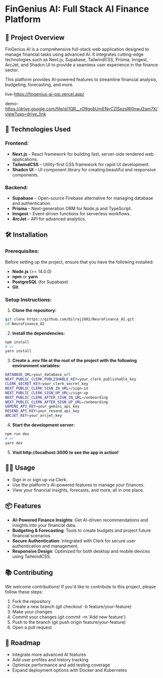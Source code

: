 
# FinGenius AI: Full Stack AI Finance Platform

## 📜 Project Overview
FinGenius AI is a comprehensive full-stack web application designed to manage financial tasks using advanced AI. It integrates cutting-edge technologies such as Next.js, Supabase, TailwindCSS, Prisma, Inngest, ArcJet, and Shadcn UI to provide a seamless user experience in the finance sector.

This platform provides AI-powered features to streamline financial analysis, budgeting, forecasting, and more.

live-https://fingenius-ai-psi.vercel.app/

demo-https://drive.google.com/file/d/1QR__rO9gobUmENyCZlSezsW0nwJ2am7X/view?usp=drive_link

## 🔧 Technologies Used

### Frontend:
- **Next.js** – React framework for building fast, server-side rendered web applications.
- **TailwindCSS** – Utility-first CSS framework for rapid UI development.
- **Shadcn UI** – UI component library for creating beautiful and responsive components.

### Backend:
- **Supabase** – Open-source Firebase alternative for managing database and authentication.
- **Prisma** – Next-generation ORM for Node.js and TypeScript.
- **Inngest** – Event-driven functions for serverless workflows.
- **ArcJet** – API for advanced analytics.

## 🛠 Installation

### Prerequisites:
Before setting up the project, ensure that you have the following installed:
- **Node.js** (>= 14.0.0)
- **npm** or **yarn**
- **PostgreSQL** (for Supabase)
- **Git**

### Setup Instructions:

1. **Clone the repository:**
```bash
git clone https://github.com/Dilraj1602/NeuroFinance_AI.git
cd NeuroFinance_AI
```

2. **Install the dependencies:**
```bash
npm install
# or
yarn install
```

3. **Create a .env file at the root of the project with the following environment variables:**
```bash
DATABASE_URL=your_database_url
NEXT_PUBLIC_CLERK_PUBLISHABLE_KEY=your_clerk_publishable_key
CLERK_SECRET_KEY=your_clerk_secret_key
NEXT_PUBLIC_CLERK_SIGN_IN_URL=/sign-in
NEXT_PUBLIC_CLERK_SIGN_UP_URL=/sign-up
NEXT_PUBLIC_CLERK_AFTER_SIGN_IN_URL=/onboarding
NEXT_PUBLIC_CLERK_AFTER_SIGN_UP_URL=/onboarding
GEMINI_API_KEY=your_gemini_api_key
RESEND_API_KEY=your_resend_api_key
ARCJET_KEY=your_arcjet_key
```

4. **Start the development server:**
```bash
npm run dev
# or
yarn dev
```

5. **Visit http://localhost:3000 to see the app in action!**

## 🧑‍💻 Usage
- Sign in or sign up via Clerk.
- Use the platform's AI-powered features to manage your finances.
- View your financial insights, forecasts, and more, all in one place.

## 📦 Features
- **AI-Powered Finance Insights**: Get AI-driven recommendations and insights into your financial data.
- **Budgeting & Forecasting**: Tools to create budgets and project future financial scenarios.
- **Secure Authentication**: Integrated with Clerk for secure user authentication and management.
- **Responsive Design**: Optimized for both desktop and mobile devices using TailwindCSS.

## 📚 Contributing
We welcome contributions! If you'd like to contribute to this project, please follow these steps:

1. Fork the repository
2. Create a new branch (git checkout -b feature/your-feature)
3. Make your changes
4. Commit your changes (git commit -m 'Add new feature')
5. Push to the branch (git push origin feature/your-feature)
6. Open a pull request

## 🚧 Roadmap
- Integrate more advanced AI features
- Add user profiles and history tracking
- Optimize performance and add testing coverage
- Expand deployment options with Docker and Kubernetes
